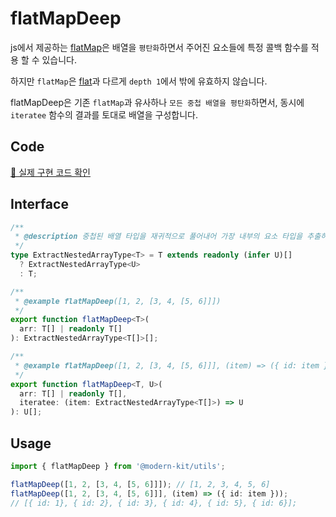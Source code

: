 # flatMapDeep

js에서 제공하는 [flatMap](https://developer.mozilla.org/en-US/docs/Web/JavaScript/Reference/Global_Objects/Array/flatMap)은 배열을 `평탄화`하면서 주어진 요소들에 특정 콜백 함수를 적용 할 수 있습니다.

하지만 `flatMap`은 [flat](https://developer.mozilla.org/en-US/docs/Web/JavaScript/Reference/Global_Objects/Array/flat)과 다르게 `depth 1`에서 밖에 유효하지 않습니다.

flatMapDeep은 기존 `flatMap`과 유사하나 `모든 중첩 배열을 평탄화`하면서, 동시에 `iteratee` 함수의 결과를 토대로 배열을 구성합니다.

## Code

[🔗 실제 구현 코드 확인](https://github.com/modern-agile-team/modern-kit/blob/main/packages/utils/src/array/flatMapDeep/index.ts)

## Interface
```ts title="typescript"
/**
 * @description 중첩된 배열 타입을 재귀적으로 풀어내어 가장 내부의 요소 타입을 추출하는 유틸리티 타입
 */
type ExtractNestedArrayType<T> = T extends readonly (infer U)[]
  ? ExtractNestedArrayType<U>
  : T;
```
```ts title="typescript"
/**
 * @example flatMapDeep([1, 2, [3, 4, [5, 6]]])
 */
export function flatMapDeep<T>(
  arr: T[] | readonly T[]
): ExtractNestedArrayType<T[]>[];

/**
 * @example flatMapDeep([1, 2, [3, 4, [5, 6]]], (item) => ({ id: item }))
 */
export function flatMapDeep<T, U>(
  arr: T[] | readonly T[],
  iteratee: (item: ExtractNestedArrayType<T[]>) => U
): U[];
```

## Usage

```ts title="typescript"
import { flatMapDeep } from '@modern-kit/utils';

flatMapDeep([1, 2, [3, 4, [5, 6]]]); // [1, 2, 3, 4, 5, 6]
flatMapDeep([1, 2, [3, 4, [5, 6]]], (item) => ({ id: item }));
// [{ id: 1}, { id: 2}, { id: 3}, { id: 4}, { id: 5}, { id: 6}];
```
